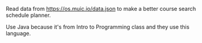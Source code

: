 Read data from https://os.muic.io/data.json to make a better course search schedule planner.

Use Java because it's from Intro to Programming class and they use this language.
